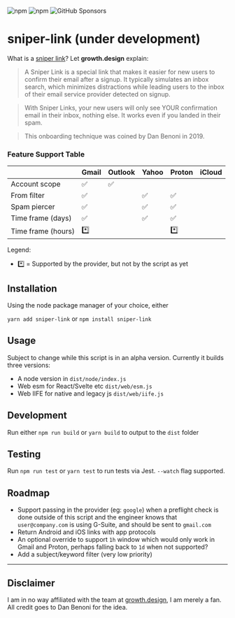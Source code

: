 ![npm](https://img.shields.io/npm/v/sniper-link) ![npm](https://img.shields.io/npm/dm/sniper-link) ![GitHub Sponsors](https://img.shields.io/github/sponsors/taitems)

# sniper-link (under development)

What is a [sniper link](https://growth.design/sniper-link)? Let **growth.design** explain:

> A Sniper Link is a special link that makes it easier for new users to confirm their email after a signup. It typically simulates an inbox search, which minimizes distractions while leading users to the inbox of their email service provider detected on signup.

> With Sniper Links, your new users will only see YOUR confirmation email in their inbox, nothing else. It works even if you landed in their spam.

> This onboarding technique was coined by Dan Benoni in 2019.

### Feature Support Table

|                    | Gmail | Outlook | Yahoo | Proton | iCloud |
| ------------------ | ----- | ------- | ----- | ------ | ------ |
| Account scope      | ✅    | ✅      |       |        |        |
| From filter        | ✅    |         | ✅    | ✅     |        |
| Spam piercer       | ✅    |         | ✅    | ✅     |        |
| Time frame (days)  | ✅    |         | ✅    | ✅     |        |
| Time frame (hours) | \*️⃣   |         |       | \*️⃣    |        |

Legend:

- \*️⃣ = Supported by the provider, but not by the script as yet

## Installation

Using the node package manager of your choice, either

`yarn add sniper-link` or `npm install sniper-link`

## Usage

Subject to change while this script is in an alpha version. Currently it builds three versions:

- A node version in `dist/node/index.js`
- Web esm for React/Svelte etc `dist/web/esm.js`
- Web IIFE for native and legacy js `dist/web/iife.js`

## Development

Run either `npm run build` or `yarn build` to output to the `dist` folder

## Testing

Run `npm run test` or `yarn test` to run tests via Jest. `--watch` flag supported.

## Roadmap

- Support passing in the provider (eg: `google`) when a preflight check is done outside of this script and the engineer knows that `user@company.com` is using G-Suite, and should be sent to `gmail.com`
- Return Android and iOS links with app protocols
- An optional override to support `1h` window which would only work in Gmail and Proton, perhaps falling back to `1d` when not supported?
- Add a subject/keyword filter (very low priority)

---

## Disclaimer

I am in no way affiliated with the team at [growth.design](https://growth.design), I am merely a fan. All credit goes to Dan Benoni for the idea.

